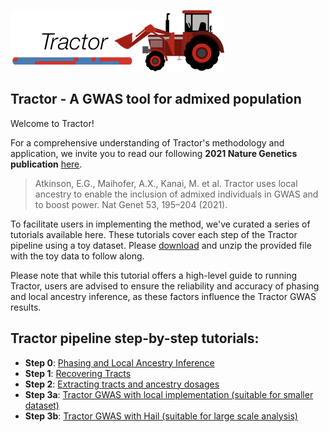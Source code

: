 ![](images/TractorIcon.png)

## Tractor - A GWAS tool for admixed population 

Welcome to Tractor!

For a comprehensive understanding of Tractor's methodology and application, we invite you to read our following **2021 Nature Genetics publication** [here](https://www.nature.com/articles/s41588-020-00766-y). 

> Atkinson, E.G., Maihofer, A.X., Kanai, M. et al. Tractor uses local ancestry to enable the inclusion of admixed individuals in GWAS and to boost power. Nat Genet 53, 195–204 (2021).

To facilitate users in implementing the method, we've curated a series of tutorials available here. These tutorials cover each step of the Tractor pipeline using a toy dataset. Please [download](https://github.com/Atkinson-Lab/Tractor-tutorial/blob/main/tutorial-data.zip) and unzip the provided file with the toy data to follow along.

Please note that while this tutorial offers a high-level guide to running Tractor, users are advised to ensure the reliability and accuracy of phasing and local ancestry inference, as these factors influence the Tractor GWAS results.


## Tractor pipeline step-by-step tutorials:

- **Step 0**: [Phasing and Local Ancestry Inference](Rfmix.md)
- **Step 1**: [Recovering Tracts](Recover.md)
- **Step 2**: [Extracting tracts and ancestry dosages](Extract.md)
- **Step 3a**: [Tractor GWAS with local implementation (suitable for smaller dataset)](Local.md)
- **Step 3b**: [Tractor GWAS with Hail (suitable for large scale analysis)](Hail.md)
